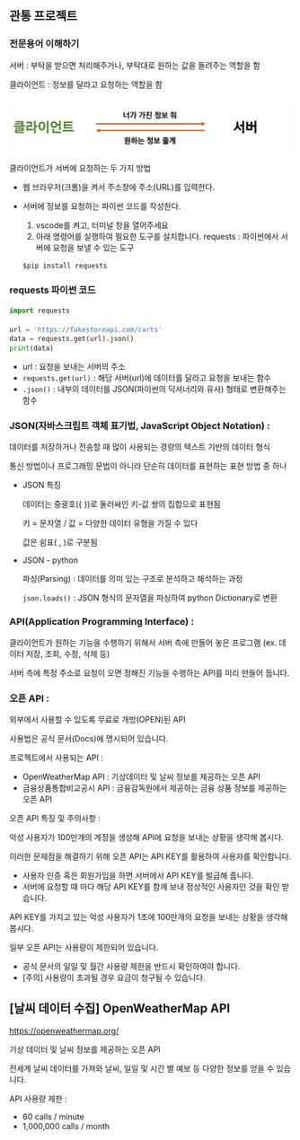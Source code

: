 ## 관통 프로젝트

### 전문용어 이해하기

서버 : 부탁을 받으면 처리해주거나, 부탁대로 원하는 값을 돌려주는 역할을 함

클라이언트 : 정보를 달라고 요청하는 역할을 함

![Untitled](./Pictures/example01.png)

클라이언트가 서버에 요청하는 두 가지 방법

- 웹 브라우저(크롬)을 켜서 주소창에 주소(URL)를 입력한다.
- 서버에 정보를 요청하는 파이썬 코드를 작성한다.
    1. vscode를 켜고, 터미널 창을 열어주세요
    2. 아래 명령어를 실행하여 필요한 도구를 설치합니다.
    requests : 파이썬에서 서버에 요청을 보낼 수 있는 도구
    
    ```python
    $pip install requests
    ```
    

### requests 파이썬 코드

```python
import requests

url = 'https://fakestoreapi.com/carts'
data = requests.get(url).json()
print(data)
```

- url : 요청을 보내는 서버의 주소
- `requests.get(url)` : 해당 서버(url)에 데이터를 달라고 요청을 보내는 함수
- `.json()` : 내부의 데이터를 JSON(파이썬의 딕셔너리와 유사) 형태로 변환해주는 함수

### JSON(자바스크립트 객체 표기법, JavaScript Object Notation) :

데이터를 저장하거나 전송할 때 많이 사용되는 경량의 텍스트 기반의 데이터 형식

통신 방법이나 프로그래밍 문법이 아니라 단순히 데이터를 표현하는 표현 방법 중 하나

- JSON 특징
    
    데이터는 중괄호({ })로 둘러싸인 키-값 쌍의 집합으로 표현됨
    
    키 = 문자열 / 값 = 다양한 데이터 유형을 가질 수 있다
    
    값은 쉼표( , )로 구분됨
    
- JSON - python
    
    파싱(Parsing) : 데이터를 의미 있는 구조로 분석하고 해석하는 과정
    
    `json.loads()` : JSON 형식의 문자열을 파싱하여 python Dictionary로 변환
    

### API(Application Programming Interface) :

클라이언트가 원하는 기능을 수행하기 위해서 서버 측에 만들어 놓은 프로그램
(ex. 데이터 저장, 조회, 수정, 삭제 등)

서버 측에 특정 주소로 요청이 오면 정해진 기능을 수행하는 API를 미리 만들어 둡니다.

### 오픈 API :

외부에서 사용할 수 있도록 무료로 개방(OPEN)된 API

사용법은 공식 문서(Docs)에 명시되어 있습니다.

프로젝트에서 사용되는 API :

- OpenWeatherMap API : 기상데이터 및 날씨 정보를 제공하는 오픈 API
- 금융상품통합비교공시 API : 금융감독원에서 제공하는 금융 상품 정보를 제공하는 오픈 API

오픈 API 특징 및 주의사항 :

악성 사용자가 100만개의 계정을 생성해 API에 요청을 보내는 상황을 생각해 봅시다.

이러한 문제점을 해결하기 위해 오픈 API는 API KEY를 활용하여 사용자를 확인합니다.

- 사용자 인증 혹은 회원가입을 하면 서버에서 API KEY를 발급해 줍니다.
- 서버에 요청할 때 마다 해당 API KEY를 함께 보내 정상적인 사용자인 것을 확인 받습니다.

API KEY를 가지고 있는 악성 사용자가 1초에 100만개의 요청을 보내는 상황을 생각해 봅시다.

일부 오픈 API는 사용량이 제한되어 있습니다.

- 공식 문서의 일일 및 월간 사용량 제한을 반드시 확인하여야 합니다.
- [주의] 사용량이 초과될 경우 요금이 청구될 수 있습니다.

## [날씨 데이터 수집] OpenWeatherMap API

https://openweathermap.org/

기상 데이터 및 날씨 정보를 제공하는 오픈 API

전세계 날씨 데이터를 가져와 날씨, 일일 및 시간 별 예보 등 다양한 정보를 얻을 수 있습니다.

API 사용량 제한 :

- 60 calls / minute
- 1,000,000 calls / month